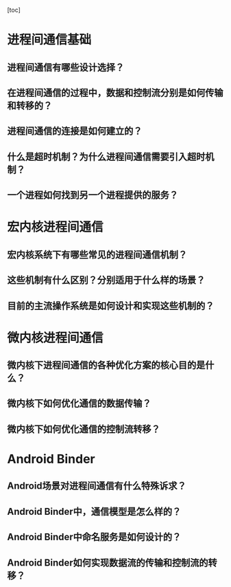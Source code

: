 [toc]

# 进程间通信基础

## 进程间通信有哪些设计选择？



## 在进程间通信的过程中，数据和控制流分别是如何传输和转移的？



## 进程间通信的连接是如何建立的？



## 什么是超时机制？为什么进程间通信需要引入超时机制？



## 一个进程如何找到另一个进程提供的服务？



# 宏内核进程间通信

## 宏内核系统下有哪些常见的进程间通信机制？



## 这些机制有什么区别？分别适用于什么样的场景？



## 目前的主流操作系统是如何设计和实现这些机制的？



# 微内核进程间通信

## 微内核下进程间通信的各种优化方案的核心目的是什么？



## 微内核下如何优化通信的数据传输？



## 微内核下如何优化通信的控制流转移？



# Android Binder

## Android场景对进程间通信有什么特殊诉求？



## Android Binder中，通信模型是怎么样的？



## Android Binder中命名服务是如何设计的？



## Android Binder如何实现数据流的传输和控制流的转移？



